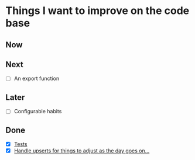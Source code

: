 # Things I want to improve on the code base

## Now

## Next
- [ ] An export function

## Later
- [ ] Configurable habits


## Done
- [X] [Tests](https://github.com/vdavez/habits/commit/f571b5c4f59052b8d3a042c1db39c061e7baa266)
- [X] [Handle upserts for things to adjust as the day goes on...](https://github.com/vdavez/habits/commit/7f6d4798416b1f84f34781322443d6bb622df007)